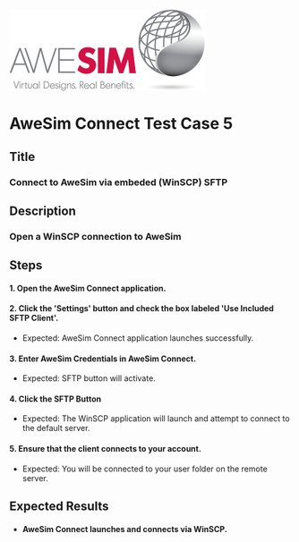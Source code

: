 ![AweSim](../img/awesim-small.png)

# AweSim Connect Test Case 5

## Title

### Connect to AweSim via embeded (WinSCP) SFTP

## Description

### Open a WinSCP connection to AweSim

## Steps

#### 1. Open the AweSim Connect application.
#### 2. Click the 'Settings' button and check the box labeled 'Use Included SFTP Client'.

* Expected: AweSim Connect application launches successfully.

#### 3. Enter AweSim Credentials in AweSim Connect.

* Expected: SFTP button will activate.

#### 4. Click the SFTP Button

* Expected: The WinSCP application will launch and attempt to connect to the default server.

#### 5. Ensure that the client connects to your account.

* Expected: You will be connected to your user folder on the remote server.

## Expected Results

* #### AweSim Connect launches and connects via WinSCP.
